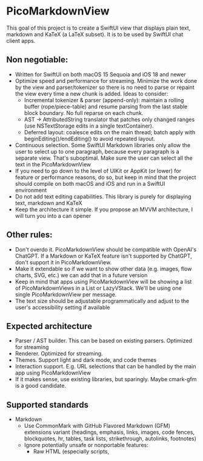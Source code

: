 # PicoMarkdownView

This goal of this project is to create a SwiftUI view that displays plain text, markdown and KaTeX (a LaTeX subset). It is to be used by SwiftUI chat client apps.

## Non negotiable:

- Written for SwiftUI on both macOS 15 Sequoia and iOS 18 and newer
- Optimize speed and performance for streaming. Minimize the work done by the view and parser/tokenizer so there is no need to parse or repaint the view every time a new chunk is added. Ideas to consider:
    - Incremental tokenizer & parser (append-only): maintain a rolling buffer (rope/piece-table) and resume parsing from the last stable block boundary. No full reparse on each chunk.
    - AST → AttributedString translator that patches only changed ranges (use NSTextStorage edits in a single textContainer).
    - Deferred layout: coalesce edits on the main thread; batch apply with beginEditing()/endEditing() to avoid repeated layout.
- Continuous selection. Some SwiftUI Markdown libraries only allow the user to select up to one paragraph, because every paragraph is a separate view. That's suboptimal. Make sure the user can select all the text in the PicoMarkdownView
- If you need to go down to the level of UIKit or AppKit (or lower) for feature or performance reasons, do so, but keep in mind that the project should compile on both macOS and iOS and run in a SwiftUI environment
- Do not add text editing capabilities. This library is purely for displaying text, markdown and KaTeX
- Keep the architecture it simple. If you propose an MVVM architecture, I will turn you into a can opener

## Other rules:

- Don't overdo it. PicoMarkdownView should be compatible with OpenAI's ChatGPT. If a Markdown or KaTeX feature isn't supported by ChatGPT, don't support it in PicoMarkdownView.
- Make it extendable so if we want to show other data (e.g. images, flow charts, SVG, etc.) we can add that in a future version
- Keep in mind that apps using PicoMarkdownView will be showing a list of PicoMarkdownViews in a List or LazyVStack. We'll be using one single PicoMarkdownView per message.
- The text size should be adjustable programmatically and adjust to the user's accessibility setting if available

## Expected architecture
- Parser / AST builder. This can be based on existing parsers. Optimized for streaming
- Renderer. Optimized for streaming.
- Themes. Support light and dark mode, and code themes
- Interaction support. E.g. URL selections that can be handled by the main app using PicoMarkdownView
- If it makes sense, use existing libraries, but sparingly. Maybe cmark-gfm is a good candidate.

## Supported standards

- Markdown
    - Use CommonMark with GitHub Flavored Markdown (GFM) extensions variant (headings, emphasis, links, images, code fences, blockquotes, hr, tables, task lists, strikethrough, autolinks, footnotes)
    - Ignore potentially unsafe or nonportable features:
        - Raw HTML (especially scripts, <style>, JS) — usually sanitized or disallowed
        - Arbitrary attribute syntax (e.g. {: .class} or id= in Markdown Extra / Pandoc) — many renderers drop them
        - Embedded scripting / dynamic JS / widgets
- KaTeX
    - Limit support to the math mode
        - Thought: can we treat math as inline/block attachments in the attributed string?
        - Support Standard math functions: \frac, \sqrt, \sum, \int, etc.
        - Support Greek letters and symbols.
        - Support Environments like \begin{aligned} and \begin{matrix}.
        - Support \text{} for inline text inside equations.
        - Do not support \usepackage, \def, \newcommand, \input, or anything that requires LaTeX macro expansion.
        - Do not support TikZ, pgfplots, or text-mode typesetting.
        - Full  specifications: https://katex.org/docs/supported.html
    
    
## Benchmarking
- Performance of the parser and tokenizer is critical. Use Swift test to benchmark changes to the parser.
- Use Tests/Samples/sample1.md to benchmark
- Keep track of the benchmarks in a file so we can compare them before and after changes.
- For reference, one of the faster Markdown parsers (MD4C) got these results in seven years ago. You should be able to beat these results by a wide margin
```
1000 iterations =   0.010s
 10000 iterations =   0.112s
100000 iterations =   1.088s
```
 
## Development Patterns & Constraints

Coding style
- If you ever suggest using MVVM, you're going through the emergency airlock

## Git Workflow Essentials

1. Branch from `main` with a descriptive name: `feature/<slug>` or `bugfix/<slug>`.
2. Force pushes **allowed only** on your feature branch using
   `git push --force-with-lease`. Never force-push `main`.
3. Keep commits atomic; prefer checkpoints (`feat: …`, `test: …`).

## Evidence Required for Every PR

- Swift code compiles
- All tests are completed

## What not to do
- No editing.
- No raw HTML passthrough beyond a tiny safe subset (<br>, <kbd>, maybe <sup>/<sub> mapped to attributes).
- No WebView dependency
- No MVVM (seriously)


## References
Libraries that may be relevant. Feel free to use the libraries or code if that makes sense:
    - https://github.com/swiftlang/swift-markdown
    - https://github.com/gonzalezreal/swift-markdown-ui
    - https://github.com/commonmark/cmark
    - https://github.com/1Password/markdown-benchmarks
